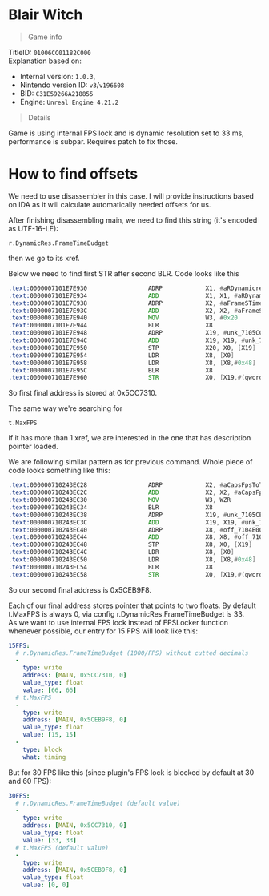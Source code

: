 # Blair Witch

> Game info

TitleID: `01006CC01182C000`<br>
Explanation based on:
- Internal version: `1.0.3`, 
- Nintendo version ID: `v3`/`v196608`
- BID: `C31E59266A218855`
- Engine: `Unreal Engine 4.21.2`

> Details

Game is using internal FPS lock and is dynamic resolution set to 33 ms, performance is subpar. Requires patch to fix those.

# How to find offsets

We need to use disassembler in this case. I will provide instructions based on IDA as it will calculate automatically needed offsets for us.

After finishing disassembling main, we need to find this string (it's encoded as UTF-16-LE):
```
r.DynamicRes.FrameTimeBudget
```

then we go to its xref.

Below we need to find first STR after second BLR. Code looks like this
```asm
.text:0000007101E7E930                 ADRP            X1, #aRDynamicresFra_1@PAGE ; "r.DynamicRes.FrameTimeBudget"
.text:0000007101E7E934                 ADD             X1, X1, #aRDynamicresFra_1@PAGEOFF ; "r.DynamicRes.FrameTimeBudget"
.text:0000007101E7E938                 ADRP            X2, #aFrameSTimeBudg@PAGE ; "Frame's time budget in milliseconds."
.text:0000007101E7E93C                 ADD             X2, X2, #aFrameSTimeBudg@PAGEOFF ; "Frame's time budget in milliseconds."
.text:0000007101E7E940                 MOV             W3, #0x20
.text:0000007101E7E944                 BLR             X8
.text:0000007101E7E948                 ADRP            X19, #unk_7105CC7300@PAGE
.text:0000007101E7E94C                 ADD             X19, X19, #unk_7105CC7300@PAGEOFF
.text:0000007101E7E950                 STP             X20, X0, [X19]
.text:0000007101E7E954                 LDR             X8, [X0]
.text:0000007101E7E958                 LDR             X8, [X8,#0x48]
.text:0000007101E7E95C                 BLR             X8
.text:0000007101E7E960                 STR             X0, [X19,#(qword_7105CC7310 - 0x7105CC7300)]
```

So first final address is stored at 0x5CC7310.

The same way we're searching for 
```
t.MaxFPS
```
If it has more than 1 xref, we are interested in the one that has description pointer loaded.

We are following similar pattern as for previous command. Whole piece of code looks something like this:
```asm
.text:000000710243EC28                 ADRP            X2, #aCapsFpsToTheGi@PAGE
.text:000000710243EC2C                 ADD             X2, X2, #aCapsFpsToTheGi@PAGEOFF ; "Caps FPS to the given value.  Set to <="...
.text:000000710243EC30                 MOV             W3, WZR
.text:000000710243EC34                 BLR             X8
.text:000000710243EC38                 ADRP            X19, #unk_7105CEB9E8@PAGE
.text:000000710243EC3C                 ADD             X19, X19, #unk_7105CEB9E8@PAGEOFF
.text:000000710243EC40                 ADRP            X8, #off_7104E002F0@PAGE
.text:000000710243EC44                 ADD             X8, X8, #off_7104E002F0@PAGEOFF
.text:000000710243EC48                 STP             X8, X0, [X19]
.text:000000710243EC4C                 LDR             X8, [X0]
.text:000000710243EC50                 LDR             X8, [X8,#0x48]
.text:000000710243EC54                 BLR             X8
.text:000000710243EC58                 STR             X0, [X19,#(qword_7105CEB9F8 - 0x7105CEB9E8)]
```
So our second final address is 0x5CEB9F8.

Each of our final address stores pointer that points to two floats. By default t.MaxFPS is always 0, via config r.DynamicRes.FrameTimeBudget is 33.<br>
As we want to use internal FPS lock instead of FPSLocker function whenever possible, our entry for 15 FPS will look like this:
```yaml
15FPS:
  # r.DynamicRes.FrameTimeBudget (1000/FPS) without cutted decimals
  -
    type: write
    address: [MAIN, 0x5CC7310, 0]
    value_type: float
    value: [66, 66]
  # t.MaxFPS
  -
    type: write
    address: [MAIN, 0x5CEB9F8, 0]
    value_type: float
    value: [15, 15]
  -
    type: block
    what: timing

```
But for 30 FPS like this (since plugin's FPS lock is blocked by default at 30 and 60 FPS):
```yaml
30FPS:
  # r.DynamicRes.FrameTimeBudget (default value)
  -
    type: write
    address: [MAIN, 0x5CC7310, 0]
    value_type: float
    value: [33, 33]
  # t.MaxFPS (default value)
  -
    type: write
    address: [MAIN, 0x5CEB9F8, 0]
    value_type: float
    value: [0, 0]

```
